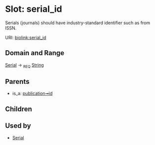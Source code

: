 
# Slot: serial_id


Serials (journals) should have industry-standard identifier such as from ISSN.

URI: [biolink:serial_id](https://w3id.org/biolink/vocab/serial_id)


## Domain and Range

[Serial](Serial.md) ->  <sub>REQ</sub> [String](types/String.md)

## Parents

 *  is_a: [publication➞id](publication_id.md)

## Children


## Used by

 * [Serial](Serial.md)
